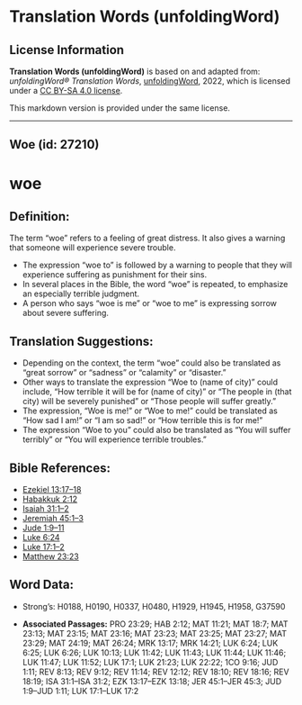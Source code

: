 # Translation Words (unfoldingWord)

## License Information

**Translation Words (unfoldingWord)** is based on and adapted from: _unfoldingWord® Translation Words_, [unfoldingWord](https://unfoldingword.org/utw), 2022, which is licensed under a [CC BY-SA 4.0 license](https://creativecommons.org/licenses/by-sa/4.0/legalcode.en).

This markdown version is provided under the same license.



--------------------------------

## Woe (id: 27210)

woe
===

Definition:
-----------

The term “woe” refers to a feeling of great distress. It also gives a warning that someone will experience severe trouble.

* The expression “woe to” is followed by a warning to people that they will experience suffering as punishment for their sins.
* In several places in the Bible, the word “woe” is repeated, to emphasize an especially terrible judgment.
* A person who says “woe is me” or “woe to me” is expressing sorrow about severe suffering.

Translation Suggestions:
------------------------

* Depending on the context, the term “woe” could also be translated as “great sorrow” or “sadness” or “calamity” or “disaster.”
* Other ways to translate the expression “Woe to (name of city)” could include, “How terrible it will be for (name of city)” or “The people in (that city) will be severely punished” or “Those people will suffer greatly.”
* The expression, “Woe is me!” or “Woe to me!” could be translated as “How sad I am!” or “I am so sad!” or “How terrible this is for me!”
* The expression “Woe to you” could also be translated as “You will suffer terribly” or “You will experience terrible troubles.”

Bible References:
-----------------

* [Ezekiel 13:17–18](https://ref.ly/Ezek13:17-Ezek13:18)
* [Habakkuk 2:12](https://ref.ly/Hab2:12)
* [Isaiah 31:1–2](https://ref.ly/Isa31:1-Isa31:2)
* [Jeremiah 45:1–3](https://ref.ly/Jer45:1-Jer45:3)
* [Jude 1:9–11](https://ref.ly/Jude1:9-Jude1:11)
* [Luke 6:24](https://ref.ly/Luke6:24)
* [Luke 17:1–2](https://ref.ly/Luke17:1-Luke17:2)
* [Matthew 23:23](https://ref.ly/Matt23:23)

Word Data:
----------

* Strong’s: H0188, H0190, H0337, H0480, H1929, H1945, H1958, G37590

* **Associated Passages:** PRO 23:29; HAB 2:12; MAT 11:21; MAT 18:7; MAT 23:13; MAT 23:15; MAT 23:16; MAT 23:23; MAT 23:25; MAT 23:27; MAT 23:29; MAT 24:19; MAT 26:24; MRK 13:17; MRK 14:21; LUK 6:24; LUK 6:25; LUK 6:26; LUK 10:13; LUK 11:42; LUK 11:43; LUK 11:44; LUK 11:46; LUK 11:47; LUK 11:52; LUK 17:1; LUK 21:23; LUK 22:22; 1CO 9:16; JUD 1:11; REV 8:13; REV 9:12; REV 11:14; REV 12:12; REV 18:10; REV 18:16; REV 18:19; ISA 31:1–ISA 31:2; EZK 13:17–EZK 13:18; JER 45:1–JER 45:3; JUD 1:9–JUD 1:11; LUK 17:1–LUK 17:2

